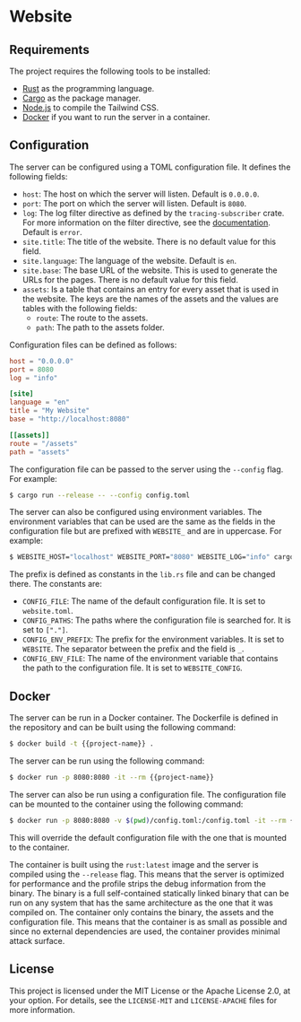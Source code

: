 # Website

## Requirements

The project requires the following tools to be installed:

- [Rust](https://www.rust-lang.org/) as the programming language.
- [Cargo](https://doc.rust-lang.org/cargo/) as the package manager.
- [Node.js](https://nodejs.org/) to compile the Tailwind CSS.
- [Docker](https://www.docker.com/) if you want to run the server in a container.

## Configuration

The server can be configured using a TOML configuration file. It defines the
following fields:

- `host`: The host on which the server will listen. Default is `0.0.0.0`.
- `port`: The port on which the server will listen. Default is `8080`.
- `log`: The log filter directive as defined by the `tracing-subscriber` crate.
  For more information on the filter directive, see the
  [documentation](https://docs.rs/tracing-subscriber/latest/tracing_subscriber/filter/struct.EnvFilter.html).
  Default is `error`.
- `site.title`: The title of the website. There is no default value for this
  field.
- `site.language`: The language of the website. Default is `en`.
- `site.base`: The base URL of the website. This is used to generate the URLs
  for the pages. There is no default value for this field.
- `assets`: Is a table that contains an entry for every asset that is used in
  the website. The keys are the names of the assets and the values are tables
  with the following fields:
  - `route`: The route to the assets.
  - `path`: The path to the assets folder.

Configuration files can be defined as follows:

```toml
host = "0.0.0.0"
port = 8080
log = "info"

[site]
language = "en"
title = "My Website"
base = "http://localhost:8080"

[[assets]]
route = "/assets"
path = "assets"
```

The configuration file can be passed to the server using the `--config` flag.
For example:

```sh
$ cargo run --release -- --config config.toml
```

The server can also be configured using environment variables. The environment
variables that can be used are the same as the fields in the configuration file
but are prefixed with `WEBSITE_` and are in uppercase. For example:

```sh
$ WEBSITE_HOST="localhost" WEBSITE_PORT="8080" WEBSITE_LOG="info" cargo run --release
```

The prefix is defined as constants in the `lib.rs` file and can be changed
there. The constants are:

- `CONFIG_FILE`: The name of the default configuration file. It is set to
  `website.toml`.
- `CONFIG_PATHS`: The paths where the configuration file is searched for. It is
  set to `["."]`.
- `CONFIG_ENV_PREFIX`: The prefix for the environment variables. It is set to
  `WEBSITE`. The separator between the prefix and the field is `_`.
- `CONFIG_ENV_FILE`: The name of the environment variable that contains the
  path to the configuration file. It is set to `WEBSITE_CONFIG`.

## Docker

The server can be run in a Docker container. The Dockerfile is defined in the
repository and can be built using the following command:

```sh
$ docker build -t {{project-name}} .
```

The server can be run using the following command:

```sh
$ docker run -p 8080:8080 -it --rm {{project-name}}
```

The server can also be run using a configuration file. The configuration file
can be mounted to the container using the following command:

```sh
$ docker run -p 8080:8080 -v $(pwd)/config.toml:/config.toml -it --rm {{project-name}} --config /config.toml
```

This will override the default configuration file with the one that is mounted
to the container.

The container is built using the `rust:latest` image and the server is compiled
using the `--release` flag. This means that the server is optimized for
performance and the profile strips the debug information from the binary. The 
binary is a full self-contained statically linked binary that can be run on any
system that has the same architecture as the one that it was compiled on. The
container only contains the binary, the assets and the configuration file. This
means that the container is as small as possible and since no external
dependencies are used, the container provides minimal attack surface.

## License

This project is licensed under the MIT License or the Apache License 2.0, at
your option. For details, see the `LICENSE-MIT` and `LICENSE-APACHE` files for
more information.
